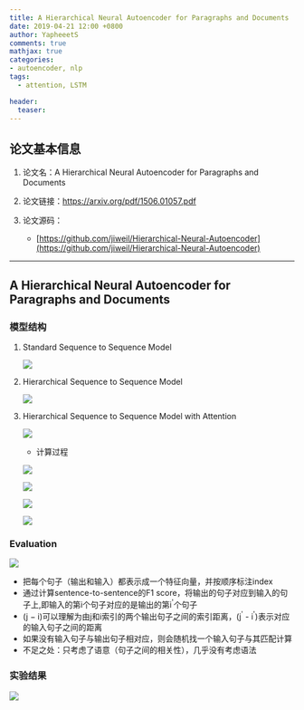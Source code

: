 ```yaml
---
title: A Hierarchical Neural Autoencoder for Paragraphs and Documents
date: 2019-04-21 12:00 +0800
author: YapheeetS
comments: true
mathjax: true
categories:
- autoencoder, nlp
tags:
  - attention, LSTM

header:
  teaser: 
---
```


## 论文基本信息
1. 论文名：A Hierarchical Neural Autoencoder for Paragraphs and Documents

2. 论文链接：https://arxiv.org/pdf/1506.01057.pdf

3. 论文源码：
    - [https://github.com/jiweil/Hierarchical-Neural-Autoencoder](https://github.com/jiweil/Hierarchical-Neural-Autoencoder)



---

## A Hierarchical Neural Autoencoder for Paragraphs and Documents



### 模型结构

1. Standard Sequence to Sequence Model
 
    ![](http://ww1.sinaimg.cn/mw690/b3beb1ffgy1g2a70e2jrhj214a0h8ain.jpg)
   

2. Hierarchical Sequence to Sequence Model
   
    ![](http://ww1.sinaimg.cn/mw690/b3beb1ffgy1g2a8chlzljj21be0qmqfx.jpg)
   
3. Hierarchical Sequence to Sequence Model with Attention

    ![](http://ww1.sinaimg.cn/mw690/b3beb1ffgy1g2a8dutm3ej21de0qi7ia.jpg)

    - 计算过程

    ![](http://ww1.sinaimg.cn/mw690/b3beb1ffgy1g2a8h5s9shj20ls02u74e.jpg)

    ![](http://ww1.sinaimg.cn/mw690/b3beb1ffgy1g2a8ie1fhnj20bm03uaa5.jpg)

    ![](http://ww1.sinaimg.cn/mw690/b3beb1ffgy1g2a8jbvu52j20es04wt8u.jpg)
    
    ![](http://ww1.sinaimg.cn/mw690/b3beb1ffgy1g2a8jwv90tj20lk0b4dgk.jpg)

### Evaluation

![](http://ww1.sinaimg.cn/mw690/b3beb1ffgy1g2a8odnib4j20k005qt8y.jpg)

- 把每个句子（输出和输入）都表示成一个特征向量，并按顺序标注index
- 通过计算sentence-to-sentence的F1 score，将输出的句子对应到输入的句子上,即输入的第i个句子对应的是输出的第i<sup>'</sup>个句子
- (j − i)可以理解为由j和i索引的两个输出句子之间的索引距离，(j<sup>'</sup> - i<sup>'</sup>)表示对应的输入句子之间的距离
- 如果没有输入句子与输出句子相对应，则会随机找一个输入句子与其匹配计算
- 不足之处：只考虑了语意（句子之间的相关性），几乎没有考虑语法

### 实验结果
  
![](http://ww1.sinaimg.cn/mw690/b3beb1ffgy1g2a9id54spj21520aojtw.jpg)